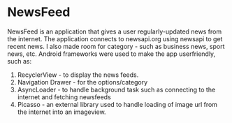 # NewsFeed

NewsFeed is an application that gives a user regularly-updated news from the internet. The application connects to newsapi.org using
newsapi to get recent news. I also made room for category - such as business news, sport news, etc. 
Android frameworks were used to make the app userfriendly, such as:
  1. RecyclerView - to display the news feeds.
  2. Navigation Drawer - for the options/category
  3. AsyncLoader - to handle background task such as connecting to the internet and fetching newsfeeds
  4. Picasso - an external library used to handle loading of image url from the internet into an imageview.
